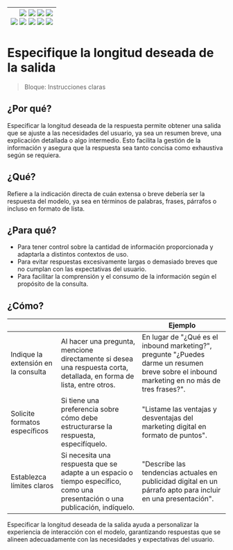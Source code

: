 <div align=right>

|[![](https://img.shields.io/badge/-Inicio-FFF?style=flat&logo=Emlakjet&logoColor=black)](/README.md) [![](https://img.shields.io/badge/-Introducción-FFF?style=flat&logo=abbrobotstudio&logoColor=black)](/documentos/intro.md) [![](https://img.shields.io/badge/-Modelos_de_lenguaje-FFF?style=flat&logo=LiveChat&logoColor=black)](/documentos/LLMs.md) [![](https://img.shields.io/badge/-Panorámica-FFF?style=flat&logo=openstreetmap&logoColor=black)](/documentos/panoramica.md)<br>  [![](https://img.shields.io/badge/-Prompts-FFF?style=flat&logo=Proton&logoColor=black)](/documentos/prompts/README.md) [![](https://img.shields.io/badge/-Ing,_de_prompts-FFF?style=flat&logo=googleearthengine&logoColor=black)](/documentos/ingenieriaDePrompts/README.md) [![](https://img.shields.io/badge/-Patrones-FFF?style=flat&logo=textpattern&logoColor=black)](/documentos/ingenieriaDePrompts/patrones/README.md) [![](https://img.shields.io/badge/8vP-FFF?style=flat&logo=v8&logoColor=black)](/documentos/prompts/mejoresPracticas/8virtudesDelPrompting.md) [![](https://img.shields.io/badge/-Casos_de_uso-FFF?style=flat&logo=gitbook&logoColor=black)](/documentos/casosDeUso/README.md)|
|-:|

</div>

# Especifique la longitud deseada de la salida

> Bloque: Instrucciones claras

## ¿Por qué?

Especificar la longitud deseada de la respuesta permite obtener una salida que se ajuste a las necesidades del usuario, ya sea un resumen breve, una explicación detallada o algo intermedio. Esto facilita la gestión de la información y asegura que la respuesta sea tanto concisa como exhaustiva según se requiera.

## ¿Qué?

Refiere a la indicación directa de cuán extensa o breve debería ser la respuesta del modelo, ya sea en términos de palabras, frases, párrafos o incluso en formato de lista.

## ¿Para qué?

- Para tener control sobre la cantidad de información proporcionada y adaptarla a distintos contextos de uso.
- Para evitar respuestas excesivamente largas o demasiado breves que no cumplan con las expectativas del usuario.
- Para facilitar la comprensión y el consumo de la información según el propósito de la consulta.

## ¿Cómo?

|||Ejemplo|
|-|-|-|
Indique la extensión en la consulta|Al hacer una pregunta, mencione directamente si desea una respuesta corta, detallada, en forma de lista, entre otros.|En lugar de "¿Qué es el inbound marketing?", pregunte "¿Puedes darme un resumen breve sobre el inbound marketing en no más de tres frases?".
Solicite formatos específicos|Si tiene una preferencia sobre cómo debe estructurarse la respuesta, especifíquelo.|"Listame las ventajas y desventajas del marketing digital en formato de puntos".
Establezca límites claros|Si necesita una respuesta que se adapte a un espacio o tiempo específico, como una presentación o una publicación, indíquelo.|"Describe las tendencias actuales en publicidad digital en un párrafo apto para incluir en una presentación".

Especificar la longitud deseada de la salida ayuda a personalizar la experiencia de interacción con el modelo, garantizando respuestas que se alineen adecuadamente con las necesidades y expectativas del usuario.